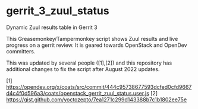 # gerrit_3_zuul_status
Dynamic Zuul results table in Gerrit 3

This Greasemonkey/Tampermonkey script shows Zuul results and live progress on a gerrit review. It is geared towards OpenStack and OpenDev committers.

This was updated by several people ([1],[2]) and this repository has additional changes to fix the script after August 2022 updates.

[1] https://opendev.org/x/coats/src/commit/444c95738677593dcfed0cfd9667d4c4f0d596a3/coats/openstack_gerrit_zuul_status.user.js
[2] https://gist.github.com/yoctozepto/7ea1271c299d143388b7c1b1802ee75e
